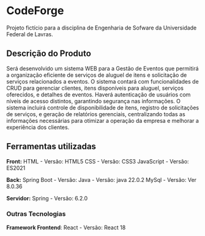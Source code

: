 # CodeForge
Projeto fictício para a disciplina de Engenharia de Sofware da Universidade Federal de Lavras.

## Descrição do Produto  
Será desenvolvido um sistema WEB para a Gestão de Eventos que permitirá a organização eficiente de serviços de aluguel 
de itens e solicitação de serviços relacionados a eventos. O sistema contará com funcionalidades de CRUD para gerenciar 
clientes, itens disponíveis para aluguel, serviços oferecidos, e detalhes de eventos. Haverá autenticação de usuários 
com níveis de acesso distintos, garantindo segurança nas informações. O sistema incluirá controle de disponibilidade 
de itens, registro de solicitações de serviços, e geração de relatórios gerenciais, centralizando todas as informações
necessárias para otimizar a operação da empresa e melhorar a experiência dos clientes.

## Ferramentas utilizadas
**Front:**
HTML - Versão: HTML5
CSS - Versão: CSS3 
JavaScript - Versão: ES2021

**Back:**
Spring Boot - Versão: 
Java - Versão: java 22.0.2 
MySql - Versão: Ver 8.0.36

**Servidor:**
Spring - Versão: 6.2.0

### Outras Tecnologias  
**Framework Frontend**: React - Versão: React 18

